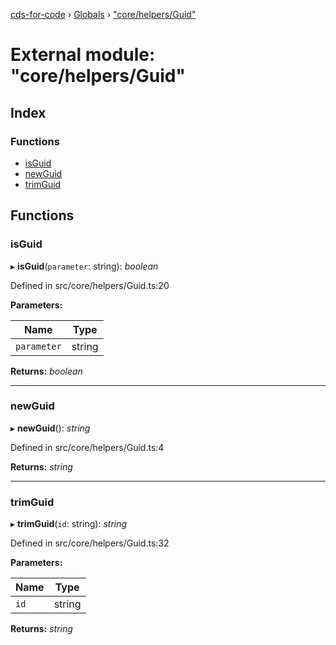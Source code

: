 [cds-for-code](../README.md) › [Globals](../globals.md) › ["core/helpers/Guid"](_core_helpers_guid_.md)

# External module: "core/helpers/Guid"

## Index

### Functions

* [isGuid](_core_helpers_guid_.md#isguid)
* [newGuid](_core_helpers_guid_.md#newguid)
* [trimGuid](_core_helpers_guid_.md#trimguid)

## Functions

###  isGuid

▸ **isGuid**(`parameter`: string): *boolean*

Defined in src/core/helpers/Guid.ts:20

**Parameters:**

Name | Type |
------ | ------ |
`parameter` | string |

**Returns:** *boolean*

___

###  newGuid

▸ **newGuid**(): *string*

Defined in src/core/helpers/Guid.ts:4

**Returns:** *string*

___

###  trimGuid

▸ **trimGuid**(`id`: string): *string*

Defined in src/core/helpers/Guid.ts:32

**Parameters:**

Name | Type |
------ | ------ |
`id` | string |

**Returns:** *string*
